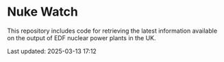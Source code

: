 # Nuke Watch

This repository includes code for retrieving the latest information available on the output of EDF nuclear power plants in the UK.

Last updated: 2025-03-13 17:12